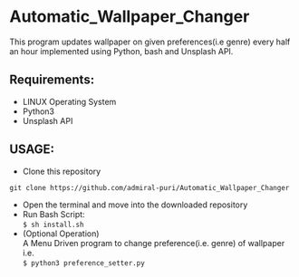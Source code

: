 # Automatic_Wallpaper_Changer
This program updates wallpaper on given preferences(i.e genre) every half an hour implemented using Python, bash and Unsplash API.
## Requirements:
* LINUX Operating System
* Python3
* Unsplash API
## USAGE:
* Clone this  repository

`git clone https://github.com/admiral-puri/Automatic_Wallpaper_Changer`
* Open the terminal and move into the downloaded repository
* Run Bash Script:<br/>
 `$ sh install.sh`
* (Optional Operation)<br/>
  A Menu Driven program to change preference(i.e. genre) of wallpaper i.e.<br/>
  `$ python3 preference_setter.py `
